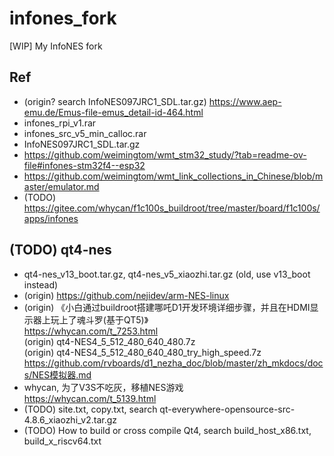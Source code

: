 # infones_fork
[WIP] My InfoNES fork

## Ref
* (origin? search InfoNES097JRC1_SDL.tar.gz) https://www.aep-emu.de/Emus-file-emus_detail-id-464.html
* infones_rpi_v1.rar
* infones_src_v5_min_calloc.rar
* InfoNES097JRC1_SDL.tar.gz
* https://github.com/weimingtom/wmt_stm32_study/?tab=readme-ov-file#infones-stm32f4--esp32
* https://github.com/weimingtom/wmt_link_collections_in_Chinese/blob/master/emulator.md
* (TODO) https://gitee.com/whycan/f1c100s_buildroot/tree/master/board/f1c100s/apps/infones

## (TODO) qt4-nes
* qt4-nes_v13_boot.tar.gz, qt4-nes_v5_xiaozhi.tar.gz (old, use v13_boot instead)       
* (origin) https://github.com/nejidev/arm-NES-linux  
* (origin) 《小白通过buildroot搭建哪吒D1开发环境详细步骤，并且在HDMI显示器上玩上了魂斗罗(基于QT5)》  
https://whycan.com/t_7253.html  
(origin) qt4-NES4_5_512_480_640_480.7z  
(origin) qt4-NES4_5_512_480_640_480_try_high_speed.7z  
https://github.com/rvboards/d1_nezha_doc/blob/master/zh_mkdocs/docs/NES模拟器.md  
* whycan, 为了V3S不吃灰，移植NES游戏  
https://whycan.com/t_5139.html  
* (TODO) site.txt, copy.txt, search qt-everywhere-opensource-src-4.8.6_xiaozhi_v2.tar.gz
* (TODO) How to build or cross compile Qt4, search build_host_x86.txt, build_x_riscv64.txt
